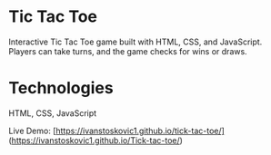 # Tic Tac Toe

Interactive Tic Tac Toe game built with HTML, CSS, and JavaScript.  
Players can take turns, and the game checks for wins or draws.  

# Technologies
HTML, CSS, JavaScript

Live Demo: [https://ivanstoskovic1.github.io/tick-tac-toe/]
          (https://ivanstoskovic1.github.io/Tick-tac-toe/)

